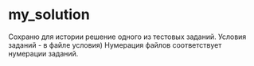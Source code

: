 # my_solution
Сохраню для истории решение одного из тестовых заданий.
Условия заданий - в файле условия)
Нумерация файлов соответствует нумерации заданий.
